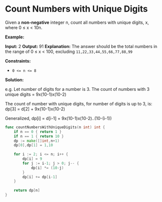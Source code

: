 # Count Numbers with Unique Digits

Given a  **non-negative**  integer n, count all numbers with unique digits, x, where 0 ≤ x < 10n.

**Example:**

**Input:** 2
**Output:** 91 
**Explanation:** The answer should be the total numbers in the range of 0 ≤ x < 100, 
             excluding `11,22,33,44,55,66,77,88,99`

**Constraints:**

-   `0 <= n <= 8`

**Solution:**

e.g. Let number of digits for a number is 3. The count of numbers with 3 unique digits = 9x(10-1)x(10-2)

The count of number with unique digits, for number of digits is up to 3, is:
dp[3] = d[2] + 9x(10-1)x(10-2)

Generalized, dp[i] = d[i-1] + 9x(10-1)x(10-2)..(10-(i-1))
```go
func countNumbersWithUniqueDigits(n int) int {
    if n == 0 { return 1 }
    if n == 1 { return 10 }
    dp := make([]int,n+1)
    dp[0],dp[1] = 1,10
    
    for i := 2; i <= n; i++ {
        dp[i] = 9
        for j := i-1; j > 0; j-- {
            dp[i] *= (10-j)
        }
        dp[i] += dp[i-1]
    }
    
    return dp[n]
}
```